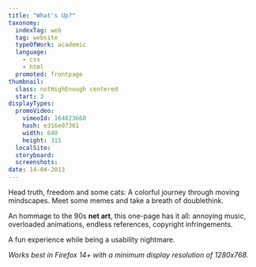 ```yaml
---
title: "What's Up?"
taxonomy:
  indexTag: web
  tag: website
  typeOfWork: academic
  language:
    - css
    - html
  promoted: frontpage
thumbnail:
  class: notHighEnough centered
  start: 3
displayTypes:
  promoVideo:
    vimeoId: 164823660
    hash: e316e07361
    width: 640
    height: 315
  localSite:
  storyboard:
  screenshots:
date: 14-04-2013
---
```

Head truth, freedom and some cats: A colorful journey through moving mindscapes. Meet some memes and take a breath of doublethink.

An hommage to the 90s **net art**, this one-page has it all: annoying music, overloaded animations, endless references, copyright infringements. 

A fun experience while being a usability nightmare.

*Works best in Firefox 14+ with a minimum display resolution of 1280x768.*
